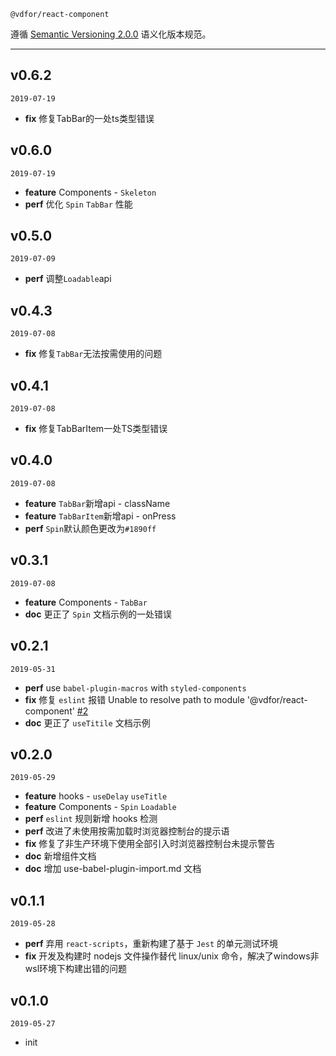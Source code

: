 `@vdfor/react-component` 

遵循 [Semantic Versioning 2.0.0](http://semver.org/lang/zh-CN/) 语义化版本规范。

---

## v0.6.2

`2019-07-19`

+ **fix** 修复TabBar的一处ts类型错误

## v0.6.0

`2019-07-19`

+ **feature** Components - `Skeleton`
+ **perf** 优化 `Spin` `TabBar` 性能

## v0.5.0

`2019-07-09`

+ **perf** 调整`Loadable`api

## v0.4.3

`2019-07-08`

+ **fix** 修复`TabBar`无法按需使用的问题

## v0.4.1

`2019-07-08`

+ **fix** 修复TabBarItem一处TS类型错误

## v0.4.0

`2019-07-08`

+ **feature** `TabBar`新增api - className
+ **feature** `TabBarItem`新增api - onPress
+ **perf**  `Spin`默认颜色更改为`#1890ff`

## v0.3.1

`2019-07-08`

+ **feature** Components - `TabBar`
+ **doc** 更正了 `Spin` 文档示例的一处错误
 
## v0.2.1

`2019-05-31`

+ **perf**  use `babel-plugin-macros` with `styled-components`
+ **fix** 修复 `eslint` 报错 Unable to resolve path to module '@vdfor/react-component' [#2](https://github.com/vdfor/react-component/issues/2)
+ **doc** 更正了 `useTitile` 文档示例
 
## v0.2.0

`2019-05-29`

+ **feature** hooks - `useDelay` `useTitle`
+ **feature** Components - `Spin` `Loadable` 
+ **perf** `eslint` 规则新增 hooks 检测
+ **perf** 改进了未使用按需加载时浏览器控制台的提示语
+ **fix** 修复了非生产环境下使用全部引入时浏览器控制台未提示警告
+ **doc** 新增组件文档
+ **doc** 增加 use-babel-plugin-import.md 文档

## v0.1.1

`2019-05-28`

+ **perf** 弃用 `react-scripts`，重新构建了基于 `Jest` 的单元测试环境
+ **fix** 开发及构建时 nodejs 文件操作替代 linux/unix 命令，解决了windows非wsl环境下构建出错的问题

## v0.1.0

`2019-05-27`

+ init